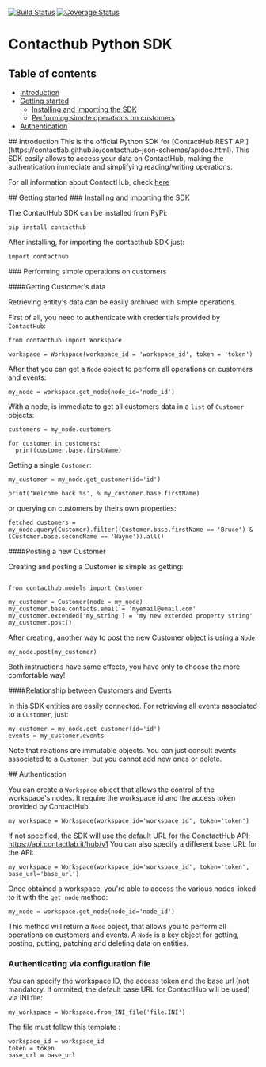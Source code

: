 [![Build Status](https://travis-ci.org/axant/contacthub-sdk-python.svg?branch=master)](https://travis-ci.org/axant/contacthub-sdk-python) [![Coverage Status](https://coveralls.io/repos/github/axant/contacthub-sdk-python/badge.svg)](https://coveralls.io/github/axant/contacthub-sdk-python)

# Contacthub Python SDK

## Table of contents

-   [Introduction](#introdcution)
-   [Getting started](#getting_started)
    -   [Installing and importing the SDK](#installing)
	-   [Performing simple operations on customers](#simpleoperations)
-   [Authentication](#authentication)
	

<a name="introduction"/>
## Introduction
This is the official Python SDK for [ContactHub REST API](https://contactlab.github.io/contacthub-json-schemas/apidoc.html).
This SDK easily allows to access your data on ContactHub, making the authentication immediate and simplifying reading/writing operations.

For all information about ContactHub, check [here](http://contactlab.com/en/offer/engagement-marketing-platform/contacthub/)

<a name="getting_started"/>
## Getting started

<a name="installing"/>
### Installing and importing the SDK

The ContactHub SDK can be installed from PyPi:

```
pip install contacthub
```
After installing, for importing the contacthub SDK just:

```
import contacthub
```

<a name="simpleoperations"/>
### Performing simple operations on customers

####Getting Customer's data

Retrieving entity's data can be easily archived with simple operations.

First of all, you need to authenticate with credentials provided by `ContactHub`:

```
from contacthub import Workspace

workspace = Workspace(workspace_id = 'workspace_id', token = 'token')
```

After that you can get a `Node` object to perform all operations on customers and events:

```
my_node = workspace.get_node(node_id='node_id')
```

With a node, is immediate to get all customers data in a ``list`` of ``Customer`` objects:

```
customers = my_node.customers

for customer in customers:
  print(customer.base.firstName)
```

Getting a single ``Customer``:

```
my_customer = my_node.get_customer(id='id')

print('Welcome back %s', % my_customer.base.firstName)
```
or querying on customers by theirs own properties:

```
fetched_customers = my_node.query(Customer).filter((Customer.base.firstName == 'Bruce') & (Customer.base.secondName == 'Wayne')).all()
```

####Posting a new Customer

Creating and posting a Customer is simple as getting:

```

from contacthub.models import Customer

my_customer = Customer(node = my_node)
my_customer.base.contacts.email = 'myemail@email.com'
my_customer.extended['my_string'] = 'my new extended property string'
my_customer.post()
```

After creating, another way to post the new Customer object is using a ``Node``:

```
my_node.post(my_customer)
```

Both instructions have same effects, you have only to choose the more comfortable way!


####Relationship between Customers and Events

In this SDK entities are easily connected.
For retrieving all events associated to a ``Customer``, just:

```
my_customer = my_node.get_customer(id='id')
events = my_customer.events
```

Note that relations are immutable objects. You can just consult events associated to a ``Customer``,
but you cannot add new ones or delete.

<a name="authentication"/>
## Authentication

You can create a `Workspace` object that allows the control of the workspace's nodes. It require the workspace id and the access token provided by
ContactHub. 

```
my_workspace = Workspace(workspace_id='workspace_id', token='token')
```

If not specified, the SDK will use the default URL for the ConctactHub API: https://api.contactlab.it/hub/v1
You can also specify a different base URL for the API:

```
my_workspace = Workspace(workspace_id='workspace_id', token='token', base_url='base_url')
```

Once obtained a workspace, you're able to access the various nodes linked to it with the `get_node` method:
```
my_node = workspace.get_node(node_id='node_id')
```

This method will return a `Node` object, that allows you to perform all operations on customers and events.
A ``Node`` is a key object for getting, posting, putting, patching and deleting data on entities.

### Authenticating via configuration file

You can specify the workspace ID, the access token and the base url (not mandatory. If ommited, the default base URL for ContactHub will be used) 
via INI file:

```
my_workspace = Workspace.from_INI_file('file.INI')
```

The file must follow this template :
```
workspace_id = workspace_id
token = token
base_url = base_url
```